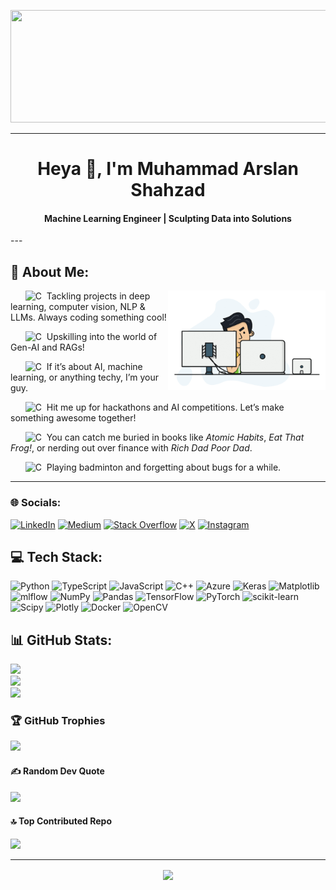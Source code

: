 <p align="center"><img src="https://github.com/muhammadarslanshahzad/muhammadarslanshahzad/blob/main/assets/header.jpeg" width="1380px" height="180px"></p>

---

<h1 align="center">Heya 👋, I'm Muhammad Arslan Shahzad</h1>

<h4 align="center">Machine Learning Engineer | Sculpting Data into Solutions </h4>
---

## 💫 About Me:


<img src="https://github.com/abhinav-bohra/abhinav-bohra/blob/main/intro.gif" width="50%" height="50%" align="right">

<p align="left">
&nbsp;&nbsp;&nbsp;&nbsp;&nbsp;&nbsp;<img src="https://github.com/muhammadarslanshahzad/muhammadarslanshahzad/blob/main/assets/icons/working.png" alt="C" width="25" height="25" />&nbsp;&nbsp;Tackling projects in deep learning, computer vision, NLP & LLMs. Always coding something cool! <br>

&nbsp;&nbsp;&nbsp;&nbsp;&nbsp;&nbsp;<img src="https://github.com/muhammadarslanshahzad/muhammadarslanshahzad/blob/main/assets/icons/nlp.png" alt="C" width="25" height="25" />&nbsp;&nbsp;Upskilling into the world of Gen-AI and RAGs! <br>

&nbsp;&nbsp;&nbsp;&nbsp;&nbsp;&nbsp;<img src="https://github.com/muhammadarslanshahzad/muhammadarslanshahzad/blob/main/assets/icons/coding.png" alt="C" width="25" height="25" />&nbsp;&nbsp;If it’s about AI, machine learning, or anything techy, I’m your guy. <br>


&nbsp;&nbsp;&nbsp;&nbsp;&nbsp;&nbsp;<img src="https://github.com/muhammadarslanshahzad/muhammadarslanshahzad/blob/main/assets/icons/collaboration.png" alt="C" width="25" height="25" />&nbsp;&nbsp;Hit me up for hackathons and AI competitions. Let’s make something awesome together! <br>

&nbsp;&nbsp;&nbsp;&nbsp;&nbsp;&nbsp;<img src="https://github.com/muhammadarslanshahzad/muhammadarslanshahzad/blob/main/assets/icons/sloth.png" alt="C" width="25" height="25" />&nbsp;&nbsp;You can catch me buried in books like *Atomic Habits*, *Eat That Frog!*, or nerding out over finance with *Rich Dad Poor Dad*. <br>

&nbsp;&nbsp;&nbsp;&nbsp;&nbsp;&nbsp;<img src="https://github.com/muhammadarslanshahzad/muhammadarslanshahzad/blob/main/assets/icons/game-controller.png" alt="C" width="25" height="25" />&nbsp;&nbsp;Playing badminton and forgetting about bugs for a while. <br>
</p>

---

### 🌐 Socials:
[![LinkedIn](https://img.shields.io/badge/LinkedIn-%230077B5.svg?logo=linkedin&logoColor=white)](https://linkedin.com/in/https://www.linkedin.com/in/muhammad-arslan-shahzad/) [![Medium](https://img.shields.io/badge/Medium-12100E?logo=medium&logoColor=white)](https://medium.com/@muhammadarslanshahzad) [![Stack Overflow](https://img.shields.io/badge/-Stackoverflow-FE7A16?logo=stack-overflow&logoColor=white)](https://stackoverflow.com/users/22744995/muhammad-arslan-shahzad) [![X](https://img.shields.io/badge/X-black.svg?logo=X&logoColor=white)](https://x.com/Shahzad_MArslan/) [![Instagram](https://img.shields.io/badge/Instagram-%23E4405F.svg?logo=Instagram&logoColor=white)](https://instagram.com/muhammadarslan.shahzad/) 

## 💻 Tech Stack:
![Python](https://img.shields.io/badge/python-3670A0?style=plastic&logo=python&logoColor=ffdd54) ![TypeScript](https://img.shields.io/badge/typescript-%23007ACC.svg?style=plastic&logo=typescript&logoColor=white) ![JavaScript](https://img.shields.io/badge/javascript-%23323330.svg?style=plastic&logo=javascript&logoColor=%23F7DF1E) ![C++](https://img.shields.io/badge/c++-%2300599C.svg?style=plastic&logo=c%2B%2B&logoColor=white) ![Azure](https://img.shields.io/badge/azure-%230072C6.svg?style=plastic&logo=microsoftazure&logoColor=white) ![Keras](https://img.shields.io/badge/Keras-%23D00000.svg?style=plastic&logo=Keras&logoColor=white) ![Matplotlib](https://img.shields.io/badge/Matplotlib-%23ffffff.svg?style=plastic&logo=Matplotlib&logoColor=black) ![mlflow](https://img.shields.io/badge/mlflow-%23d9ead3.svg?style=plastic&logo=numpy&logoColor=blue) ![NumPy](https://img.shields.io/badge/numpy-%23013243.svg?style=plastic&logo=numpy&logoColor=white) ![Pandas](https://img.shields.io/badge/pandas-%23150458.svg?style=plastic&logo=pandas&logoColor=white) ![TensorFlow](https://img.shields.io/badge/TensorFlow-%23FF6F00.svg?style=plastic&logo=TensorFlow&logoColor=white) ![PyTorch](https://img.shields.io/badge/PyTorch-%23EE4C2C.svg?style=plastic&logo=PyTorch&logoColor=white) ![scikit-learn](https://img.shields.io/badge/scikit--learn-%23F7931E.svg?style=plastic&logo=scikit-learn&logoColor=white) ![Scipy](https://img.shields.io/badge/SciPy-%230C55A5.svg?style=plastic&logo=scipy&logoColor=%white) ![Plotly](https://img.shields.io/badge/Plotly-%233F4F75.svg?style=plastic&logo=plotly&logoColor=white) ![Docker](https://img.shields.io/badge/docker-%230db7ed.svg?style=plastic&logo=docker&logoColor=white) ![OpenCV](https://img.shields.io/badge/opencv-%23white.svg?style=plastic&logo=opencv&logoColor=white)

## 📊 GitHub Stats:
![](https://github-readme-stats.vercel.app/api?username=muhammadarslanshahzad&theme=dark&hide_border=false&include_all_commits=true&count_private=true)<br/>
![](https://github-readme-streak-stats.herokuapp.com/?user=muhammadarslanshahzad&theme=dark&hide_border=false)<br/>
![](https://github-readme-stats.vercel.app/api/top-langs/?username=muhammadarslanshahzad&theme=dark&hide_border=false&include_all_commits=true&count_private=true&layout=compact)

### 🏆 GitHub Trophies
![](https://github-profile-trophy.vercel.app/?username=muhammadarslanshahzad&theme=onedark&no-frame=false&no-bg=true&margin-w=4)

#### ✍️ Random Dev Quote
![](https://quotes-github-readme.vercel.app/api?type=horizontal&theme=tokyonight)

#### 🔝 Top Contributed Repo
![](https://github-contributor-stats.vercel.app/api?username=muhammadarslanshahzad&limit=5&theme=dark&combine_all_yearly_contributions=true)


---
<p align="center">
<img src="https://komarev.com/ghpvc/?username=muhammadarslanshahzad" align="center"/>
</p>
